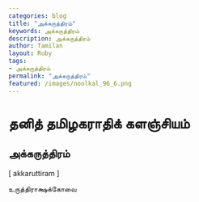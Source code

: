 ```yaml
---  
categories: blog  
title: "அக்கருத்திரம்"
keywords: அக்கருத்திரம்  
description: அக்கருத்திரம்
author: Tamilan  
layout: Ruby  
tags:     
- அக்கருத்திரம்
permalink: "அக்கருத்திரம்"  
featured: /images/noolkal_96_6.png  
--- 
```

# தனித் தமிழகராதிக் களஞ்சியம்
## அக்கருத்திரம்

[ akkaruttiram ]  
  
உருத்திராக்ஷக்கோவை